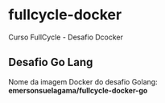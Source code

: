 # fullcycle-docker
Curso FullCycle - Desafio Dcocker

## Desafio Go Lang
Nome da imagem Docker do desafio Golang: **emersonsuelagama/fullcycle-docker-go**

